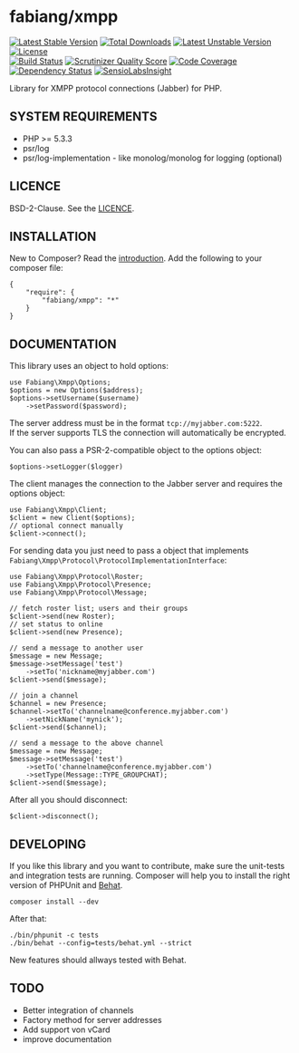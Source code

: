 # fabiang/xmpp

[![Latest Stable Version](https://poser.pugx.org/fabiang/xmpp/v/stable.svg)](https://packagist.org/packages/fabiang/xmpp) [![Total Downloads](https://poser.pugx.org/fabiang/xmpp/downloads.svg)](https://packagist.org/packages/fabiang/xmpp) [![Latest Unstable Version](https://poser.pugx.org/fabiang/xmpp/v/unstable.svg)](https://packagist.org/packages/fabiang/xmpp) [![License](https://poser.pugx.org/fabiang/xmpp/license.svg)](https://packagist.org/packages/fabiang/xmpp)  
[![Build Status](https://travis-ci.org/fabiang/xmpp.png?branch=master)](https://travis-ci.org/fabiang/xmpp) [![Scrutinizer Quality Score](https://scrutinizer-ci.com/g/fabiang/xmpp/badges/quality-score.png?s=2605ad2bc987ff8501b8f749addff43ec1ac7098)](https://scrutinizer-ci.com/g/fabiang/xmpp/) [![Code Coverage](https://scrutinizer-ci.com/g/fabiang/xmpp/badges/coverage.png?s=cec78be78925c90569743c3265f7fe7d1fa1f2cd)](https://scrutinizer-ci.com/g/fabiang/xmpp/) [![Dependency Status](https://gemnasium.com/fabiang/xmpp.png)](https://gemnasium.com/fabiang/xmpp) [![SensioLabsInsight](https://insight.sensiolabs.com/projects/a535cd82-788d-4506-803e-02ede44a9e74/mini.png)](https://insight.sensiolabs.com/projects/a535cd82-788d-4506-803e-02ede44a9e74)

Library for XMPP protocol connections (Jabber) for PHP.

## SYSTEM REQUIREMENTS

- PHP >= 5.3.3
- psr/log
- psr/log-implementation - like monolog/monolog for logging (optional)

## LICENCE

BSD-2-Clause. See the [LICENCE](LICENCE.md).

## INSTALLATION

New to Composer? Read the [introduction](https://getcomposer.org/doc/00-intro.md#introduction). Add the following to your composer file:

    {
        "require": {
            "fabiang/xmpp": "*"
        }
    }

## DOCUMENTATION

This library uses an object to hold options:

    use Fabiang\Xmpp\Options;
    $options = new Options($address);
    $options->setUsername($username)
        ->setPassword($password);

The server address must be in the format `tcp://myjabber.com:5222`.  
If the server supports TLS the connection will automatically be encrypted.

You can also pass a PSR-2-compatible object to the options object:

    $options->setLogger($logger)

The client manages the connection to the Jabber server and requires the options object:

    use Fabiang\Xmpp\Client;
    $client = new Client($options);
    // optional connect manually
    $client->connect();

For sending data you just need to pass a object that implements `Fabiang\Xmpp\Protocol\ProtocolImplementationInterface`:

    use Fabiang\Xmpp\Protocol\Roster;
    use Fabiang\Xmpp\Protocol\Presence;
    use Fabiang\Xmpp\Protocol\Message;

    // fetch roster list; users and their groups
    $client->send(new Roster);
    // set status to online
    $client->send(new Presence);

    // send a message to another user
    $message = new Message;
    $message->setMessage('test')
        ->setTo('nickname@myjabber.com')
    $client->send($message);

    // join a channel
    $channel = new Presence;
    $channel->setTo('channelname@conference.myjabber.com')
        ->setNickName('mynick');
    $client->send($channel);

    // send a message to the above channel
    $message = new Message;
    $message->setMessage('test')
        ->setTo('channelname@conference.myjabber.com')
        ->setType(Message::TYPE_GROUPCHAT);
    $client->send($message);

After all you should disconnect:

    $client->disconnect();

## DEVELOPING

If you like this library and you want to contribute, make sure the unit-tests and integration tests are running.
Composer will help you to install the right version of PHPUnit and [Behat](http://behat.org/).

    composer install --dev

After that:

    ./bin/phpunit -c tests
    ./bin/behat --config=tests/behat.yml --strict

New features should allways tested with Behat.

## TODO
    
- Better integration of channels
- Factory method for server addresses
- Add support von vCard
- improve documentation
